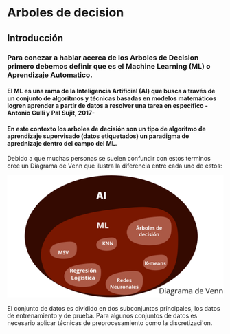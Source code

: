 # Arboles de decision

## Introducción
### Para conezar a hablar acerca de los Arboles de Decision primero debemos definir que es el Machine Learning (ML) o Aprendizaje Automatico. 
#### El ML es una rama de la Inteligencia Artificial (AI) que busca a través de un conjunto de algoritmos y técnicas basadas en modelos matemáticos logren aprender a partir de datos a resolver una tarea en específico - Antonio Gulli y Pal Sujit, 2017-
#### En este contexto los arboles de decisión son un tipo de algoritmo de aprendizaje supervisado (datos etiquetados) un paradigma de aprednizaje dentro del campo del ML.

Debido a que muchas personas se suelen confundir con estos terminos cree un Diagrama de Venn que ilustra la diferencia entre cada uno de estos:

<img src="diagrama_venn.png" alt="hi" class="inline"/>

El conjunto de datos es dividido en dos subconjuntos principales, los datos de entrenamiento y de prueba.
Para algunos conjuntos de datos es necesario aplicar técnicas de preprocesamiento como la discretizaci\'on.
